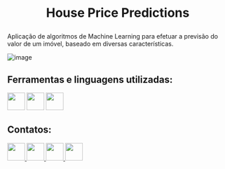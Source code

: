 # <p align=center> House Price Predictions </p>

Aplicação de algoritmos de Machine Learning para efetuar a previsão do valor de um imóvel, baseado em diversas características.

![image](https://user-images.githubusercontent.com/54869201/218162721-57eefd99-587d-4cbc-b5a6-b3c3a75ef3e5.png)


## Ferramentas e linguagens utilizadas:


<div>
    
<img height=40 src="https://cdn.jsdelivr.net/gh/devicons/devicon/icons/jupyter/jupyter-original-wordmark.svg" />
<img height=40 src="https://cdn.jsdelivr.net/gh/devicons/devicon/icons/python/python-original.svg" />
<img height=40 src="https://cdn.jsdelivr.net/gh/devicons/devicon/icons/docker/docker-original.svg" />
</div>


## Contatos:

<div>    
  <a href="https://www.linkedin.com/in/tferreirasilva/">
    <img width=40 src="https://cdn.jsdelivr.net/gh/devicons/devicon/icons/linkedin/linkedin-original.svg" />
  </a> 
  <a href = "mailto:thiago.ferreirawd@gmail.com">
      <img width=40 src="https://cdn.jsdelivr.net/gh/devicons/devicon/icons/google/google-original.svg" />
  </a>  
  <a href = "https://www.facebook.com/thiago.ferreira.50746">
    <img width=40 src="https://cdn.jsdelivr.net/gh/devicons/devicon/icons/facebook/facebook-original.svg" />
  </a> 
  <a href = "https://github.com/ThiagoFerreiraWD">
    <img width=40 src="https://cdn.jsdelivr.net/gh/devicons/devicon/icons/github/github-original.svg" />      
  </a>     

      

    
</div>
